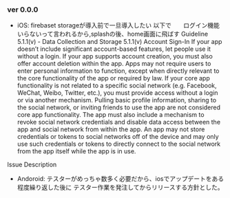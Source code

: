 ### ver 0.0.0
- iOS:    firebaset storageが導入前で一旦導入したい
以下で　　ログイン機能いらないって言われるから,splashの後、home画面に飛ばす
Guideline 5.1.1(v) - Data Collection and Storage
5.1.1(v) Account Sign-In If your app doesn’t include significant account-based features, let people use it without a login. If your app supports account creation, you must also offer account deletion within the app. Apps may not require users to enter personal information to function, except when directly relevant to the core functionality of the app or required by law. If your core app functionality is not related to a specific social network (e.g. Facebook, WeChat, Weibo, Twitter, etc.), you must provide access without a login or via another mechanism. Pulling basic profile information, sharing to the social network, or inviting friends to use the app are not considered core app functionality. The app must also include a mechanism to revoke social network credentials and disable data access between the app and social network from within the app. An app may not store credentials or tokens to social networks off of the device and may only use such credentials or tokens to directly connect to the social network from the app itself while the app is in use.

Issue Description

- Andoroid:   テスターがめっちゃ数多く必要だから、iosでアップデートをある程度繰り返した後に テスター作業を発注してからリリースする方針とした。
